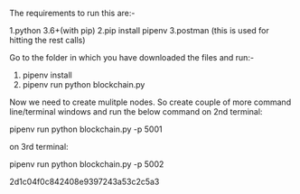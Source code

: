 The requirements to run this are:-

1.python 3.6+(with pip)
2.pip install pipenv 
3.postman (this is used for hitting the rest calls)

Go to the folder in which you have downloaded the files and run:-
1. pipenv install 
2. pipenv run python blockchain.py

Now we need to create mulitple nodes. So create couple of more command line/terminal windows and run the below command
on 2nd terminal:

pipenv run python blockchain.py -p 5001

on 3rd terminal:

pipenv run python blockchain.py -p 5002



2d1c04f0c842408e9397243a53c2c5a3
